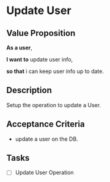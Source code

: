 # Update User

## Value Proposition

**As a user**,

**I want to** update user info,

**so that** i can keep user info up to date.

## Description

Setup the operation to update a User.

## Acceptance Criteria

- update a user on the DB.

## Tasks

- [ ] Update User Operation
